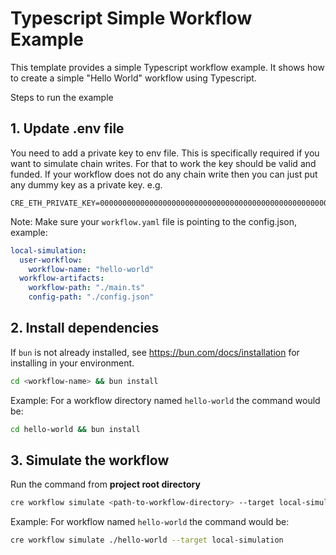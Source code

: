 # Typescript Simple Workflow Example

This template provides a simple Typescript workflow example. It shows how to create a simple "Hello World" workflow using Typescript.

Steps to run the example

## 1. Update .env file

You need to add a private key to env file. This is specifically required if you want to simulate chain writes. For that to work the key should be valid and funded.
If your workflow does not do any chain write then you can just put any dummy key as a private key. e.g.

```
CRE_ETH_PRIVATE_KEY=0000000000000000000000000000000000000000000000000000000000000001
```

Note: Make sure your `workflow.yaml` file is pointing to the config.json, example:

```yaml
local-simulation:
  user-workflow:
    workflow-name: "hello-world"
  workflow-artifacts:
    workflow-path: "./main.ts"
    config-path: "./config.json"
```

## 2. Install dependencies

If `bun` is not already installed, see https://bun.com/docs/installation for installing in your environment.

```bash
cd <workflow-name> && bun install
```

Example: For a workflow directory named `hello-world` the command would be:

```bash
cd hello-world && bun install
```

## 3. Simulate the workflow

Run the command from <b>project root directory</b>

```bash
cre workflow simulate <path-to-workflow-directory> --target local-simulation
```

Example: For workflow named `hello-world` the command would be:

```bash
cre workflow simulate ./hello-world --target local-simulation
```
